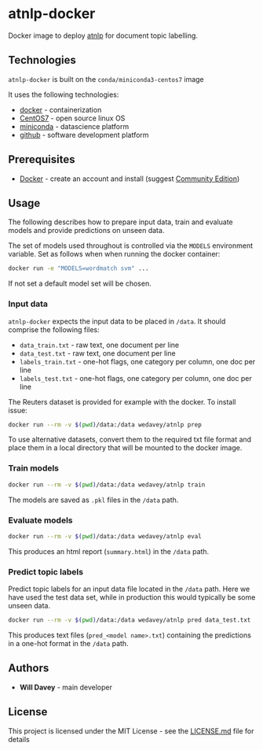 # atnlp-docker

Docker image to deploy [atnlp](https://github.com/wedavey/atnlp) for document topic labelling.

## Technologies

`atnlp-docker` is built on the `conda/miniconda3-centos7` image

It uses the following technologies: 

- [docker](https://www.docker.com/) - containerization
- [CentOS7](https://www.centos.org/) - open source linux OS
- [miniconda](https://conda.io/miniconda.html) - datascience platform 
- [github](https://github.com/) - software development platform


## Prerequisites

- [Docker](https://www.docker.com/) - create an account and install (suggest [Community Edition](https://www.docker.com/community-edition))

## Usage

The following describes how to prepare input data, train and evaluate models
and provide predictions on unseen data. 

The set of models used throughout is controlled via 
the `MODELS` environment variable. Set as follows when when running the docker container:  
```bash
docker run -e "MODELS=wordmatch svm" ...
```   
If not set a default model set will be chosen.


### Input data
`atnlp-docker` expects the input data to be placed in 
`/data`. It should comprise the following
files: 
- `data_train.txt` - raw text, one document per line
- `data_test.txt` - raw text, one document per line
- `labels_train.txt` - one-hot flags, one category per column, one doc per line
- `labels_test.txt` - one-hot flags, one category per column, one doc per line   

The Reuters dataset is provided for example with the docker. 
To install issue:
```bash
docker run --rm -v $(pwd)/data:/data wedavey/atnlp prep
```

To use alternative datasets, convert them to the required 
txt file format and place them in a local directory
that will be mounted to the docker image. 


### Train models

```bash
docker run --rm -v $(pwd)/data:/data wedavey/atnlp train 
```

The models are saved as `.pkl` files in the `/data` path.

### Evaluate models

```bash
docker run --rm -v $(pwd)/data:/data wedavey/atnlp eval
```

This produces an html report (`summary.html`) in the `/data` path.   

### Predict topic labels

Predict topic labels for an input data file located in the `/data` path.
Here we have used the test data set, while in production this 
would typically be some unseen data.  

```bash
docker run --rm -v $(pwd)/data:/data wedavey/atnlp pred data_test.txt
```

This produces text files (`pred_<model name>.txt`) containing the 
predictions in a one-hot format in the `/data` path. 

## Authors

- **Will Davey** - main developer

## License

This project is licensed under the MIT License - see the [LICENSE.md](LICENSE.md) file for details


